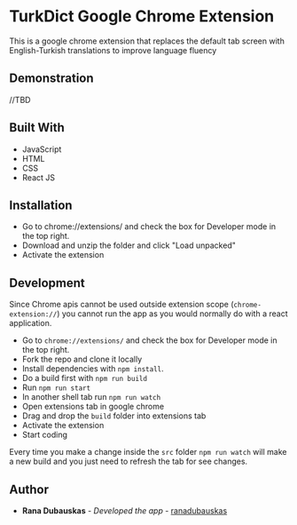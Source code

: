 # TurkDict Google Chrome Extension

This is a google chrome extension that replaces the default tab screen with English-Turkish translations to improve language fluency

## Demonstration

//TBD

## Built With

  - JavaScript
  - HTML
  - CSS
  - React JS

## Installation

- Go to chrome://extensions/ and check the box for Developer mode in the top right.
- Download and unzip the folder and click "Load unpacked"
- Activate the extension

## Development

Since Chrome apis cannot be used outside extension scope (`chrome-extension://`) you cannot run the app as you would normally do with a react application.

- Go to `chrome://extensions/` and check the box for Developer mode in the top right.
- Fork the repo and clone it locally
- Install dependencies with `npm install`.
- Do a build first with `npm run build`
- Run `npm run start`
- In another shell tab run `npm run watch`
- Open extensions tab in google chrome
- Drag and drop the `build` folder into extensions tab
- Activate the extension
- Start coding

Every time you make a change inside the `src` folder `npm run watch` will make a new build and you just need to refresh the tab for see changes.

## Author

  - **Rana Dubauskas** - *Developed the app* -
    [ranadubauskas](https://github.com/ranadubauskas)



